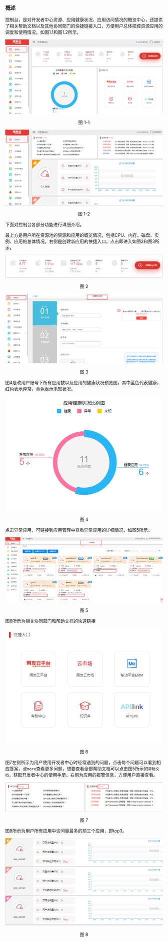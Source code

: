 ### 概述
控制台，是对开发者中心资源、应用健康状况、应用访问情况的概览中心，还提供了相关帮助文档以及其他协同部门的快捷链接入口，方便用户总体把控资源应用的调度和使用情况。如图1.1和图1.2所示。
<div align="center">
<img src="images/control_11.png">
</div>
<p align="center"> 图 1-1</p>

<div align="center">
<img src="images/control_12.png">
</div>
<p align="center"> 图 1-2</p>

下面对控制台各部分功能进行详细介绍。

最上方是用户所在资源池的资源和应用的概览情况，包括CPU、内存、磁盘、实例、应用的总体情况，右侧是创建新应用的快捷入口，点击即进入如图2和图3所示。
<div align="center">
<img src="images/control_2.png">
</div>
<p align="center"> 图 2</p>

<div align="center">
<img src="images/control_3.png">
</div>
<p align="center"> 图 3</p>


图4是改用户账号下所有应用数以及应用的健康状况预览图，其中蓝色代表健康，红色表示异常，黄色表示未知状况。
<div align="center">
<img src="images/control_4.png">
</div>
<p align="center"> 图 4</p>


点击异常应用，可链接到应用管理中查看异常应用的详细情况，如图5所示。

<div align="center">
<img src="images/control_5.png">
</div>
<p align="center"> 图 5</p>

图6所示为相关协同部门和帮助文档的快速链接
<div align="center">
<img src="images/control_6.png">
</div>
<p align="center"> 图 6</p>

图7左侧所示为用户使用开发者中心时经常遇到的问题，点击每个问题可以看到相应答案，点``more``查看更多问题，想要查看全部帮助文档可以点击图5所示的``帮助文档``，获取开发者中心的使用手册。右侧为应用的报警信息，方便用户直接查看。
<div align="center">
<img src="images/control_7.png">
</div>
<p align="center"> 图 7</p>

图8所示为用户所有应用中访问量最多的前三个应用，即top3。
<div align="center">
<img src="images/control_8.png">
</div>
<p align="center"> 图 8</p>